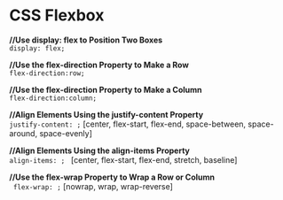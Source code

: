 # CSS Flexbox

**//Use display: flex to Position Two Boxes**<br/>
```display: flex;```

**//Use the flex-direction Property to Make a Row**<br/>
```flex-direction:row; ```

**//Use the flex-direction Property to Make a Column**<br/>
```flex-direction:column;```

**//Align Elements Using the justify-content Property**<br/>
```justify-content: ;``` [center, flex-start, flex-end, space-between, space-around, space-evenly]<br/>

**//Align Elements Using the align-items Property**<br/>
```align-items: ; ``` [center, flex-start, flex-end, stretch, baseline]<br/>

**//Use the flex-wrap Property to Wrap a Row or Column**<br/>
``` flex-wrap: ;``` [nowrap, wrap, wrap-reverse]<br/>
